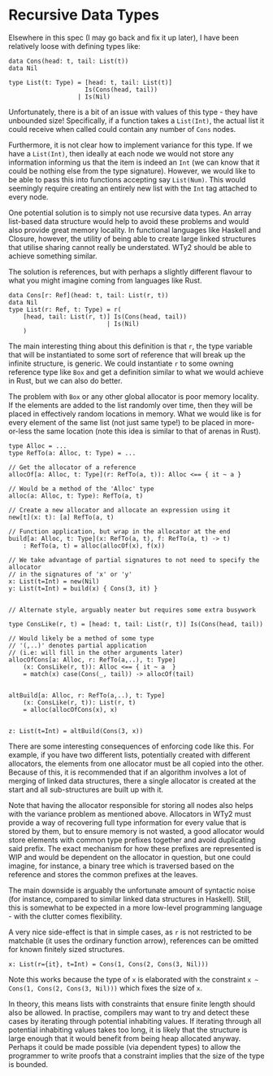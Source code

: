 # Recursive Data Types

Elsewhere in this spec (I may go back and fix it up later), I have been relatively loose with defining types like:

```WTy2
data Cons(head: t, tail: List(t))
data Nil

type List(t: Type) = [head: t, tail: List(t)]
                     Is(Cons(head, tail))
                   | Is(Nil)
```

Unfortunately, there is a bit of an issue with values of this type - they have unbounded size! Specifically, if a function takes a `List(Int)`, the actual list it could receive when called could contain any number of `Cons` nodes.

Furthermore, it is not clear how to implement variance for this type. If we have a `List(Int)`, then ideally at each node we would not store any information informing us that the item is indeed an `Int` (we can know that it could be nothing else from the type signature). However, we would like to be able to pass this into functions accepting say `List(Num)`. This would seemingly require creating an entirely new list with the `Int` tag attached to every node.

One potential solution is to simply not use recursive data types. An array list-based data structure would help to avoid these problems and would also provide great memory locality. In functional languages like Haskell and Closure, however, the utility of being able to create large linked structures that utilise sharing cannot really be understated. WTy2 should be able to achieve something similar.

The solution is references, but with perhaps a slightly different flavour to what you might imagine coming from languages like Rust.

```WTy2
data Cons[r: Ref](head: t, tail: List(r, t))
data Nil
type List(r: Ref, t: Type) = r(
    [head, tail: List(r, t)] Is(Cons(head, tail))
                           | Is(Nil)
    )
```

The main interesting thing about this definition is that `r`, the type variable that will be instantiated to some sort of reference that will break up the infinite structure, is generic. We could instantiate `r` to some owning reference type like `Box` and get a definition similar to what we would achieve in Rust, but we can also do better.

The problem with `Box` or any other global allocator is poor memory locality. If the elements are added to the list randomly over time, then they will be placed in effectively random locations in memory. What we would like is for every element of the same list (not just same type!) to be placed in more-or-less the same location (note this idea is similar to that of arenas in Rust).

```WTy2
type Alloc = ...
type RefTo(a: Alloc, t: Type) = ...

// Get the allocator of a reference
allocOf[a: Alloc, t: Type](r: RefTo(a, t)): Alloc <== { it ~ a }

// Would be a method of the 'Alloc' type
alloc(a: Alloc, t: Type): RefTo(a, t)

// Create a new allocator and allocate an expression using it
new[t](x: t): [a] RefTo(a, t)

// Function application, but wrap in the allocator at the end
build[a: Alloc, t: Type](x: RefTo(a, t), f: RefTo(a, t) -> t)
    : RefTo(a, t) = alloc(allocOf(x), f(x))

// We take advantage of partial signatures to not need to specify the allocator
// in the signatures of 'x' or 'y'
x: List(t=Int) = new(Nil)
y: List(t=Int) = build(x) { Cons(3, it) }


// Alternate style, arguably neater but requires some extra busywork

type ConsLike(r, t) = [head: t, tail: List(r, t)] Is(Cons(head, tail))

// Would likely be a method of some type
// '(,..)' denotes partial application
// (i.e: will fill in the other arguments later)
allocOfCons[a: Alloc, r: RefTo(a,..), t: Type]
    (x: ConsLike(r, t)): Alloc <== { it ~ a  }
    = match(x) case(Cons(_, tail)) -> allocOf(tail)


altBuild[a: Alloc, r: RefTo(a,..), t: Type]
    (x: ConsLike(r, t)): List(r, t)
    = alloc(allocOfCons(x), x)


z: List(t=Int) = altBuild(Cons(3, x))
```

There are some interesting consequences of enforcing code like this. For example, if you have two different lists, potentially created with different allocators, the elements from one allocator must be all copied into the other. Because of this, it is recommended that if an algorithm involves a lot of merging of linked data structures, there a single allocator is created at the start and all sub-structures are built up with it.

Note that having the allocator responsible for storing all nodes also helps with the variance problem as mentioned above. Allocators in WTy2 must provide a way of recovering full type information for every value that is stored by them, but to ensure memory is not wasted, a good allocator would store elements with common type prefixes together and avoid duplicating said prefix. The exact mechanism for how these prefixes are represented is WIP and would be dependent on the allocator in question, but one could imagine, for instance, a binary tree which is traversed based on the reference and stores the common prefixes at the leaves.

The main downside is arguably the unfortunate amount of syntactic noise (for instance, compared to similar linked data structures in Haskell). Still, this is somewhat to be expected in a more low-level programming language - with the clutter comes flexibility.

A very nice side-effect is that in simple cases, as `r` is not restricted to be matchable (it uses the ordinary function arrow), references can be omitted for known finitely sized structures.

```WTy2
x: List(r={it}, t=Int) = Cons(1, Cons(2, Cons(3, Nil)))
```

Note this works because the type of `x` is elaborated with the constraint `x ~ Cons(1, Cons(2, Cons(3, Nil)))` which fixes the size of `x`.

In theory, this means lists with constraints that ensure finite length should also be allowed. In practise, compilers may want to try and detect these cases by iterating through potential inhabiting values. If iterating through all potential inhabiting values takes too long, it is likely that the structure is large enough that it would benefit from being heap allocated anyway. Perhaps it could be made possible (via dependent types) to allow the programmer to write proofs that a constraint implies that the size of the type is bounded.
